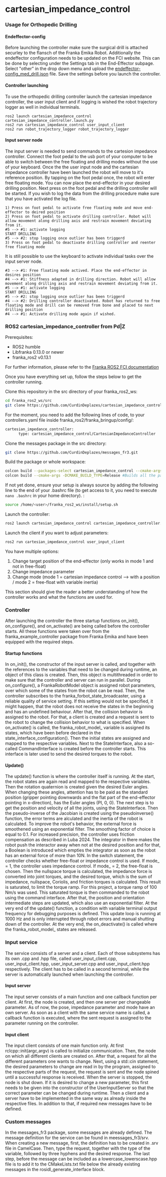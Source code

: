 # cartesian_impedance_control

### Usage for Orthopedic Drilling

#### Endeffector-config

Before launching the controller make sure the surgical drill is attached securley to the flansch of the Franka Emika Robot. Additionally the endeffector configuration needs to be updated on the FCI website. This can be done by selecting under the Settings tab in the End-Effector subpage. Select "other" in the drop down menu and upload the [endeffector-config_med_drill.json](endeffector-config_med_drill.json) file. Save the settings before you launch the controller.

#### Controller launching

To use the orthopedic drilling controller launch the cartesian impedance controller, the user input client and if logging is wished the robot trajectory logger as well in individual terminals. 

    ros2 launch cartesian_impedance_control cartesian_impedance_controller.launch.py
    ros2 run cartesian_impedance_control user_input_client
    ros2 run robot_trajectory_logger robot_trajectory_logger


#### Input server node

The input server is needed to send commands to the cartesion impedance controller. Connect the foot pedal to the usb port of your computer to be able to switch between the free floating and drilling modes without the use of your keyboard. Once the the user input node and the cartesian impedance controller have been launched the robot will move to it's reference position. By tapping on the foot pedal once, the robot will enter free floating mode. You can now place the end-effector in your desired drilling position. Next press on the foot pedal and the drilling controller will be started. If you wish to log the data from the drilling procedure make sure that you have activated the log file. 

    1) Press on foot pedal to activate free floating mode and move end-effector to deired position
    2) Press on foot pedal to activate drilling controller. Robot will allow movement along drilling axis and restrain movement deviating from it.
    #5 --> #1: activate logging
    START DRILLING
    #5 --> #2: stop logging once outlier has been triggerd
    3) Press on foot pedal to deactivate drilling controller and reenter free floating mode

It is still possible to use the keyboard to activate individual tasks over the input server node.

    #3 --> #1: Free floating mode actived. Place the end-effector in desires position
    #4 --> #1: Stiffness adapted in drilling direction. Robot will allow movement along drilling axis and restrain movement deviating from it.
    #5 --> #1: activate logging
    START DRILLING
    #5 --> #2: stop logging once outlier has been triggerd
    #4 --> #2: Drilling controller deactivated. Robot has returned to free floating mode and drill can be removed from bone and placed to next drilling position
    #4 --> #1: Activate drilling mode again if wished.

### ROS2 cartesian_impedance_controller from Pd|Z

Prerequisites:
* ROS2 humble <br />
* Libfranka 0.13.0 or newer <br />
* franka_ros2 v0.13.1 <br />

For further information, please refer to the [Franka ROS2 FCI documentation](https://support.franka.de/docs/franka_ros2.html)

Once you have everything set up, follow the steps below to get the controller running.

Clone this repository in the src directory of your franka_ros2_ws: <br />
```bash
cd franka_ros2_ws/src 
git clone https://github.com/CurdinDeplazes/cartesian_impedance_control.git
```
For the moment, you need to add the following lines of code, to your controllers.yaml file inside franka_ros2/franka_bringup/config/:
```bash
cartesian_impedance_controller:
      type: cartesian_impedance_control/CartesianImpedanceController
```

Clone the messages package in the src directory: <br />
```bash
git clone https://github.com/CurdinDeplazes/messages_fr3.git
```

Build the package or whole workspace: <br />
```bash
colcon build --packages-select cartesian_impedance_control --cmake-args -DCMAKE_BUILD_TYPE=Release
colcon build --cmake-args -DCMAKE_BUILD_TYPE=Release #Builds all the packages in your src folder
```

If not yet done, ensure your setup is always source by adding the following line to the end of your .bashrc file (to get access to it, you need to execute `nano .bashrc` in your home directory). : <br />
```bash
source /home/<user>/franka_ros2_ws/install/setup.sh 
```

Launch the controller: <br />
```bash
ros2 launch cartesian_impedance_control cartesian_impedance_controller.launch.py
```

Launch the client if you want to adjust parameters: <br />
``` bash
ros2 run cartesian_impedance_control user_input_client 
```

You have multiple options: 
1. Change target position of the end-effector (only works in mode 1 and not in free-float)
2. Change impedance parameter
3. Change mode (mode 1 = cartesian impedance control --> with a position / mode 2 = free-float with variable inertia)

This section should give the reader a better understanding of how the controller
works and what the functions are used for.
### Controller
After launching the controller the three startup functions on_init(), on_configure(), and on_activate() are being called before the controller starts. All these functions were taken over from the franka_example_controller package from Franka Emika and have been equipped with the required steps.
#### Startup functions
In on_init(), the constructor of the input server is called, and together with the references to the variables that need to be changed during runtime, an object of this class is created. Then, this object is multithreaded in order to make sure that the controller and server can run in parallel. During on_configure(), a FrankaRobotModel object is assigned robot parameters, over which some of the states from the robot can be read. Then, the controller subscribes to the franka_forbot_state_broadcaster, using a reliable quality of service setting. If this setting would not be specified, it might happen, that the robot does not receive the states in the beginning and has an undefined behaviour. After that, the collision behavior is assigned to the robot. For that, a client is created and a request is sent to the robot to change the collision behavior to what is specified. When on_activate() is called, the franka_robot_model_ variable is assigned its states, which have been before declared in the state_interface_configuration(). Then the initial states are assigned and mapped to the respective variables. Next to the StateInterface, also a so-called CommandInterface is created before the controller starts. This interface is later used to send the desired torques to the robot.
#### Update()
The update() function is where the controller itself is running. At the start, the robot states are again read and mapped to the respective variables. Then the rotation quaternion is created given the desired Euler angles. When changing these angles, attention has to be paid as the standard position (gripper pointing downwards and the flat part of the end-effector pointing in x-direction), has the Euler angles (PI, 0, 0). The next step is to get the position and velocity of all the joints, using the StateInterface. Then the pseudo-inverse of the Jacobian is created using the pseudoinverse() function, the error terms are alculated and the inertia of the robot is calculated. To improve the robot's behavior, the external force is smoothened using an exponential filter. The smoothing factor of choice is equal to 0.1. For increased precision, the controller uses friction compensation as described in Luba 2024. The integrator in there makes the robot push the interactor away when not at the desired position and for that, a Boolean is introduced which empties the integrator as soon as the robot has an external force of more than 10N. In the switch statement, the controller checks whether free-float or impedance control is used. If mode_ = 1, the controller uses impedance control. If mode_ = 2, the free-float is chosen. Then the nullspace torque is calculated, the impedance force is converted into joint torques, and the desired torque, which is the sum of impedance, nullspace, Coriolis, and friction torques is calculated. This result is saturated, to limit the torque ramp. For this project, a torque ramp of 100 Nm/s was used. This saturated torque is then commanded to the robot using the command interface. After that, the position and orientation intermediate steps are updated, which also use an exponential filter. At the very end of the update() function, a condition with variable terminal output frequency for debugging purposes is defined. This update loop is running at 1000 Hz and is only interrupted through robot errors and manual shutting down of the controller. At the very end, the on_deactivate() is called where the franka_robot_model_ states are released. 

### Input service
The service consists of a server and a client. Each of those subsystems has its own .cpp and .hpp file, called user_input_client.cpp, user_input_client.hpp, user_input_server.cpp and user_input_client.hpp respectively. The client has to be called in a second terminal, while the server is automatically launched when launching the controller.

#### Input server
The input server consists of a main function and one callback function per client. At first, the node is created, and then one server per changeable parameter. As of now, the pose, impedance parameter and mode have an own server. As soon as a client with the same service name is called, a callback function is executed, where the sent request is assigned to the parameter running on the controller. 

#### Input client
The input client consists of one main function only. At first rclcpp::init(argc,argv) is called to initialize communication. Then, the node on which all different clients are created on. After that, a request for all the different parameters one wants to change. Next, using a std::cin statement, the desired parameters to change are read in by the program, assigned to the respective parts of the request, the request is sent and the node spined until a successful response is received. When the server is stopped, the node is shut down. If it is desired to change a new parameter, this first needs to be given into the constructor of the UserInputServer so that the correct parameter can be changed during runtime. Then a client and a server have to be implemented in the same way as already inside the respective files. In addition to that, if
required new messages have to be defined.

### Custom messages
In the messages_fr3 package, some messages are already defined. The message definition for the service can be found in meessages_fr3/srv. When creating a new message, first, the definition has to be created in .srv file in CamelCase. Then, type the request, together with the type of the variable, followed by three hyphens and the desired response. The last step, before the message can be included as a lowercase_lowerscase.hpp file is to add it to the CMakeLists.txt file below the already existing messages in the rosidl_generate_interface block.

